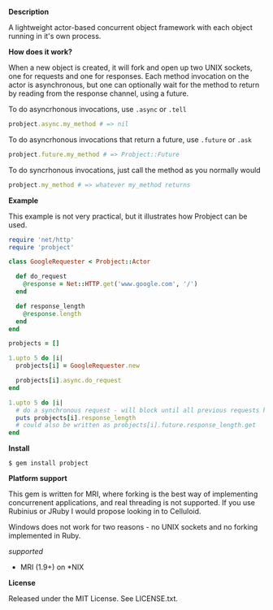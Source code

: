 __Description__

A lightweight actor-based concurrent object framework with each object running in it's own process.

__How does it work?__

When a new object is created, it will fork and open up two UNIX sockets, one for requests and one for responses. Each method invocation on the actor is asynchronous, but one can optionally wait for the method to return by reading from the response channel, using a future.

To do asyncrhonous invocations, use `.async` or `.tell`
```ruby
probject.async.my_method # => nil
```

To do asyncrhonous invocations that return a future, use `.future` or `.ask`
```ruby
probject.future.my_method # => Probject::Future
```

To do syncrhonous invocations, just call the method as you normally would
```ruby
probject.my_method # => whatever my_method returns
```

__Example__

This example is not very practical, but it illustrates how Probject can be used.

```ruby
require 'net/http'
require 'probject'

class GoogleRequester < Probject::Actor

  def do_request
    @response = Net::HTTP.get('www.google.com', '/')
  end

  def response_length
    @response.length
  end
end

probjects = []

1.upto 5 do |i|
  probjects[i] = GoogleRequester.new

  probjects[i].async.do_request
end

1.upto 5 do |i|
  # do a synchronous request - will block until all previous requests have been handled
  puts probjects[i].response_length
  # could also be written as probjects[i].future.response_length.get
end
```

__Install__

    $ gem install probject

__Platform support__

This gem is written for MRI, where forking is the best way of implementing concurrenent applications, and real threading is not supported. If you use Rubinius or JRuby I would propose looking in to Celluloid.

Windows does not work for two reasons - no UNIX sockets and no forking implemented in Ruby.

_supported_

  * MRI (1.9+) on *NIX

__License__

Released under the MIT License. See LICENSE.txt.
